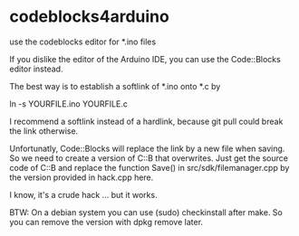 # codeblocks4arduino
use the codeblocks editor for *.ino files

If you dislike the editor of the Arduino IDE, you can use the Code::Blocks editor instead.

The best way is to establish a softlink of *.ino onto *.c by

ln -s YOURFILE.ino YOURFILE.c

I recommend a softlink instead of a hardlink, because git pull could break the link otherwise.

Unfortunatly, Code::Blocks will replace the link by a new file when saving. So we need to create a version of C::B that overwrites.
Just get the source code of C::B and replace the function Save() in src/sdk/filemanager.cpp by the version provided in hack.cpp here.

I know, it's a crude hack ... but it works.

BTW: On a debian system you can use (sudo) checkinstall after make. So you can remove the version with dpkg remove later.
